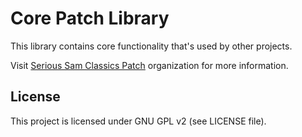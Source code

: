 # Core Patch Library

This library contains core functionality that's used by other projects.

Visit [Serious Sam Classics Patch](https://github.com/SamClassicPatch) organization for more information.

## License

This project is licensed under GNU GPL v2 (see LICENSE file).
